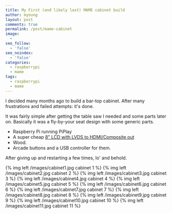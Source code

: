 ```yaml
---
title: My First (and likely last) MAME cabinet build
author: myoung
layout: post
comments: true
permalink: /post/mame-cabinet
image:
  - 
seo_follow:
  - 'false'
seo_noindex:
  - 'false'
categories:
  - raspberrypi
  - mame
tags:
  - raspberrypi
  - mame
---
```


I decided many months ago to build a bar-top cabinet. After many frustrations and failed attempts: it's done.<!-- more -->

It was fairly simple after getting the table saw I needed and some parts later on.
Basically it was a fly-by-your seat design with some generic parts.

 * Raspberry Pi running PiPlay
 * A super cheap [8" LCD with LVDS to HDMI/Composite out](http://www.panelook.com/EJ080NA-04C_Innolux_8.0_LCM_overview_12715.html)
 * Wood.
 * Arcade buttons and a USB controller for them.

After giving up and restarting a few times, lo' and behold.

{% img left /images/cabinet1.jpg cabinet 1 %}
{% img left /images/cabinet2.jpg cabinet 2 %}
{% img left /images/cabinet3.jpg cabinet 3 %}
{% img left /images/cabinet4.jpg cabinet 4 %}
{% img left /images/cabinet5.jpg cabinet 5 %}
{% img left /images/cabinet6.jpg cabinet 6 %}
{% img left /images/cabinet7.jpg cabinet 7 %}
{% img left /images/cabinet8.jpg cabinet 8 %}
{% img left /images/cabinet9.jpg cabinet 9 %}
{% img left /images/cabinet10.jpg cabinet 10 %}
{% img left /images/cabinet11.jpg cabinet 11 %}

